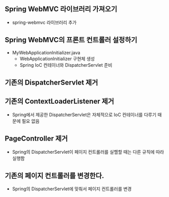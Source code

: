 ## Spring WebMVC 라이브러리 가져오기
- spring-webmvc 라이브러리 추가

## Spring WebMVC의 프론트 컨트롤러 설정하기
- MyWebApplicationInitializer.java
    - WebApplicationInitializer 구현체 생성
    - Spring IoC 컨테이너와 DispatcherServlet 준비

## 기존의 DispatcherServlet 제거

## 기존의 ContextLoaderListener 제거
- Spring에서 제공한 DispatcherServlet은 자체적으로 IoC 컨테이너를 다루기 때문에 필요 없음

## PageController 제거
- Spring의 DispatcherServlet이 페이지 컨트롤러를 실핼할 때는 다른 규칙에 따라 실행함

## 기존의 페이지 컨트롤러를 변경한다.
- Spring의 DispatcherServlet에 맞춰서 페이지 컨트롤러를 변경